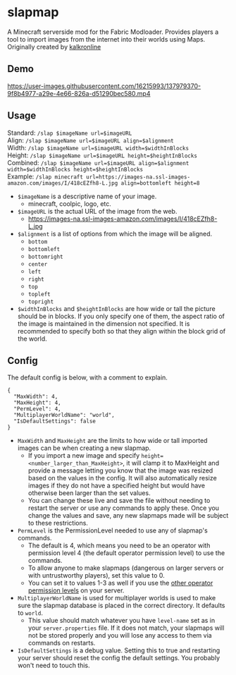 # slapmap

A Minecraft serverside mod for the Fabric Modloader.
Provides players a tool to import images from the internet into their worlds using Maps. 
Originally created by [kalkronline](https://github.com/kalkronline/slapmap)

## Demo
https://user-images.githubusercontent.com/16215993/137979370-9f8b4977-a29e-4e66-826a-d51290bec580.mp4

## Usage

Standard: `/slap $imageName url=$imageURL`<br>
Align:    `/slap $imageName url=$imageURL align=$alignment`<br>
Width:    `/slap $imageName url=$imageURL width=$widthInBlocks`<br>
Height:   `/slap $imageName url=$imageURL height=$heightInBlocks`<br>
Combined: `/slap $imageName url=$imageURL align=$alignment width=$widthInBlocks height=$heightInBlocks`<br>
Example: `/slap minecraft url=https://images-na.ssl-images-amazon.com/images/I/418cEZfh8-L.jpg align=bottomleft height=8`<br>

- `$imageName` is a descriptive name of your image.
   - minecraft, coolpic, logo, etc.
- `$imageURL` is the actual URL of the image from the web.
   - https://images-na.ssl-images-amazon.com/images/I/418cEZfh8-L.jpg
- `$alignment` is a list of options from which the image will be aligned. 
   - `bottom`
   - `bottomleft`
   - `bottomright`
   - `center`
   - `left`
   - `right`
   - `top`
   - `topleft`
   - `topright `
- `$widthInBlocks` and `$heightInBlocks` are how wide or tall the picture should be in blocks. If you only specify one of them, the aspect ratio of the image is maintained in the dimension not specified. It is recommended to specify both so that they align within the block grid of the world.

## Config
The default config is below, with a comment to explain.
```json5
{
  "MaxWidth": 4,
  "MaxHeight": 4,
  "PermLevel": 4,
  "MultiplayerWorldName": "world",
  "IsDefaultSettings": false
}
```
- `MaxWidth` and `MaxHeight` are the limits to how wide or tall imported images can be when creating a new slapmap.
   - If you import a new image and specify `height=<number_larger_than_MaxHeight>`, it will clamp it to MaxHeight and provide a message letting you know that the image was resized based on the values in the config. It will also automatically resize images if they do not have a specified height but would have otherwise been larger than the set values.
   - You can change these live and save the file without needing to restart the server or use any commands to apply these. Once you change the values and save, any new slapmaps made will be subject to these restrictions.
- `PermLevel` is the PermissionLevel needed to use any of slapmap's commands. 
   - The default is 4, which means you need to be an operator with permission level 4 (the default operator permission level) to use the commands.
   - To allow anyone to make slapmaps (dangerous on larger servers or with untrustworthy players), set this value to 0.
   - You can set it to values 1-3 as well if you use the [other operator permission levels](https://gaming.stackexchange.com/questions/138602/what-does-op-permission-level-do) on your server.
- `MultiplayerWorldName` is used for multiplayer worlds is used to make sure the slapmap database is placed in the correct directory. It defaults to `world`.
   - This value should match whatever you have `level-name` set as in your `server.properties` file. If it does not match, your slapmaps will not be stored properly and you will lose any access to them via commands on restarts.
- `IsDefaultSettings` is a debug value. Setting this to true and restarting your server should reset the config the default settings. You probably won't need to touch this.

